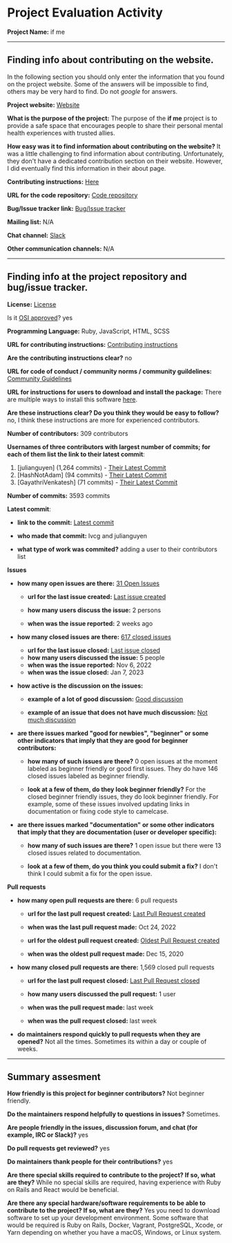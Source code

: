 # Project Evaluation Activity



__Project Name:__  if me


---

## Finding info about contributing on the website.

In the following section you should only enter the information that you
found on the project website. Some of the answers will be impossible to find, others
may be very hard to find. Do not _google_ for answers.

__Project website:__ [Website](https://www.if-me.org/)


__What is the purpose of the project:__ The purpose of the **if me** project is to provide a safe space that encourages people to share their personal mental health experiences with trusted allies.


__How easy was it to find information about contributing on the website?__ It was a little challenging to find information about contributing. Unfortunately, they don't have a dedicated contribution section on their website. However, I did eventually find this information in their about page.  


__Contributing instructions:__ [Here](https://github.com/ifmeorg/ifme/blob/main/CONTRIBUTING.md) 

__URL for the code repository:__ [Code repository](https://github.com/ifmeorg/ifme)

__Bug/Issue tracker link:__ [Bug/Issue tracker](https://github.com/ifmeorg/ifme/issues)

__Mailing list:__ N/A

__Chat channel:__ [Slack](https://ifme.slack.com/)

__Other communication channels:__ N/A


---

## Finding info at the project repository and bug/issue tracker.

__License:__ [License](https://github.com/ifmeorg/ifme/blob/main/LICENSE.txt)

Is it [OSI approved](https://opensource.org/licenses/alphabetical)? yes

__Programming Language:__ Ruby, JavaScript, HTML, SCSS

__URL for contributing instructions:__ [Contributing instructions](https://github.com/ifmeorg/ifme/blob/main/CONTRIBUTING.md)

__Are the contributing instructions clear?__ no


__URL for code of conduct / community norms / community guildelines:__ [Community Guidelines](https://github.com/ifmeorg/ifme/blob/main/code_of_conduct.md)

__URL for instructions for users to download and install the package:__ There are multiple ways to install this software [here](https://github.com/ifmeorg/ifme/wiki/Installation). 


__Are these instructions clear? Do you think they would be easy to follow?__ no, I think these instructions are more for experienced contributors.


__Number of contributors:__ 309 contributors


__Usernames of three contributors with largest number of commits; for
each of them list the link to their latest commit__: 

1. [julianguyen] (1,264 commits) - [Their Latest Commit](https://github.com/ifmeorg/ifme/commit/381914f66c83ffb2919b7a6f31cd821217ffb490)
2. [HashNotAdam] (94 commits) - [Their Latest Commit](https://github.com/ifmeorg/ifme/commit/56322650cbad92d91daefeb1e64044d291a883d5)
3. [GayathriVenkatesh] (71 commits) - [Their Latest Commit](https://github.com/ifmeorg/ifme/commit/4f71c02a95c8d2b9cc19f3a11e4653b952221f89)


__Number of commits:__ 3593 commits

__Latest commit__:

- __link to the commit:__ [Latest commit](https://github.com/ifmeorg/ifme/commit/c20a06d4345844e221ed281852f1006f19e9f116)

- __who made that commit:__ lvcg and julianguyen

- __what type of work was commited?__ adding a user to their contributors list 


__Issues__

- __how many open issues are there:__ [31 Open Issues](https://github.com/ifmeorg/ifme/issues)

    - __url for the last issue created:__ [Last issue created](https://github.com/ifmeorg/ifme/issues/2220)

    - __how many users discuss the issue:__ 2 persons
    
    - __when was the issue reported:__ 2 weeks ago
    

- __how many closed issues are there:__ [617 closed issues](https://github.com/ifmeorg/ifme/issues?q=is%3Aissue+is%3Aclosed)
    - __url for the last issue closed:__ [Last issue closed](https://github.com/ifmeorg/ifme/issues/2201)
    - __how many users discussed the issue:__ 5 people
    - __when was the issue reported:__ Nov 6, 2022 
    - __when was the issue closed:__ Jan 7, 2023

- __how active is the discussion on the issues:__ 

    - __example of a lot of good discussion:__ [Good discussion](https://github.com/ifmeorg/ifme/issues/1560)
    
    - __example of an issue that does not have much discussion:__ [Not much discussion](https://github.com/ifmeorg/ifme/issues/2124)



- __are there issues marked "good for newbies", "beginner" or some other indicators that imply that they are good for beginner contributors:__ 

    - __how many of such issues are there?__ 0 open issues at the moment labeled as beginner friendly or good first issues. They do have 146 closed issues labeled as beginner friendly.
    
    - __look at a few of them, do they look beginner friendly?__ For the closed beginner friendly issues, they do look beginner friendly. For example, some of these issues involved updating links in documentation or fixing code style to camelcase.



- __are there issues marked "documentation" or some other indicators that imply that they are documentation (user or developer specific):__ 

    - __how many of such issues are there?__ 1 open issue but there were 13 closed issues related to documentation. 
    
    - __look at a few of them, do you think you could submit a fix?__ I don't think I could submit a fix for the open issue. 



__Pull requests__

- __how many open pull requests are there:__ 6 pull requests

    - __url for the last pull request created:__ [Last Pull Request created](https://github.com/ifmeorg/ifme/pull/2183)
    
    - __when was the last pull request made:__  Oct 24, 2022

    - __url for the oldest pull request created:__ [Oldest Pull Request created](https://github.com/ifmeorg/ifme/pull/1944)
    
    - __when was the oldest pull request made:__ Dec 15, 2020

- __how many closed pull requests are there:__ 1,569 closed pull requests

    - __url for the last pull request closed:__ [Last Pull Request closed](https://github.com/ifmeorg/ifme/pull/2223)
    
    - __how many users discussed the pull request:__ 1 user
    
    - __when was the pull request made:__  last week
    
    - __when was the pull request closed:__ last week
    

- __do maintainers respond quickly to pull requests when they are opened?__ Not all the times. Sometimes its within a day or couple of weeks.





---


## Summary assesment
__How friendly is this project for beginner contributors?__ Not beginner friendly.




__Do the maintainers respond helpfully to questions in issues?__ Sometimes. 



__Are people friendly in the issues, discussion forum, and chat (for example, IRC or Slack)?__ yes




__Do pull requests get reviewed?__ yes 



__Do maintainers thank people for their contributions?__ yes 



__Are there special skills required to contribute to the project? If so, what are they?__ While no special skills are required, having experience with Ruby on Rails and React would be beneficial.



__Are there any special hardware/software requirements to be able to contribute to the project? If so, what are they?__ Yes you need to download software to set up your development environment. Some software that would be required is Ruby on Rails, Docker, Vagrant, PostgreSQL, Xcode, or Yarn depending on whether you have a macOS, Windows, or Linux system.
